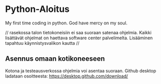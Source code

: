 # Python-Aloitus
My first time coding in python. God have mercy on my soul.

// rasekossa talon tietokoneisiin ei saa suoraan satenaa ohjelmia. Kaikki lisättävät ohjelmat on haettava software center palvelimelta. Lisääminen tapahtuu käynnistysvalikon kautta //

## Asennus omaan kotikoneeseen

Kotona ja testeausverkossa ohjelmia voi asentaa suoraan. Github desktop ladataan osoitteesta: https://desktop.github.com/download/

